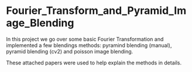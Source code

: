 # Fourier_Transform_and_Pyramid_Image_Blending

In this project we go over some basic Fourier Transformation and implemented a few blendings methods: pyramind blending (manual), pyramid blending (cv2) and poisson image blending.

These attached papers were used to help explain the methods in details.
